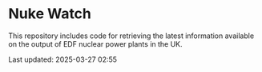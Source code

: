 # Nuke Watch

This repository includes code for retrieving the latest information available on the output of EDF nuclear power plants in the UK.

Last updated: 2025-03-27 02:55